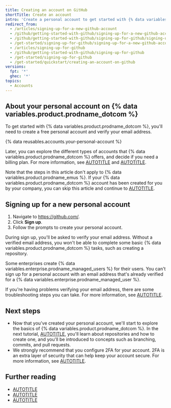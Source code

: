 ```yaml
---
title: Creating an account on GitHub
shortTitle: Create an account
intro: 'Create a personal account to get started with {% data variables.product.prodname_dotcom %}.'
redirect_from:
  - /articles/signing-up-for-a-new-github-account
  - /github/getting-started-with-github/signing-up-for-a-new-github-account
  - /github/getting-started-with-github/signing-up-for-github/signing-up-for-a-new-github-account
  - /get-started/signing-up-for-github/signing-up-for-a-new-github-account
  - /articles/signing-up-for-github
  - /github/getting-started-with-github/signing-up-for-github
  - /get-started/signing-up-for-github
  - /get-started/quickstart/creating-an-account-on-github
versions:
  fpt: '*'
  ghec: '*'
topics:
  - Accounts
---
```


## About your personal account on {% data variables.product.prodname_dotcom %}

To get started with {% data variables.product.prodname_dotcom %}, you'll need to create a free personal account and verify your email address.

{% data reusables.accounts.your-personal-account %}

Later, you can explore the different types of accounts that {% data variables.product.prodname_dotcom %} offers, and decide if you need a billing plan. For more information, see [AUTOTITLE](/get-started/learning-about-github/types-of-github-accounts) and [AUTOTITLE](/get-started/learning-about-github/githubs-plans).

Note that the steps in this article don't apply to {% data variables.product.prodname_emus %}. If your {% data variables.product.prodname_dotcom %} account has been created for you by your company, you can skip this article and continue to [AUTOTITLE](/get-started/start-your-journey/hello-world).

## Signing up for a new personal account

1. Navigate to https://github.com/.
1. Click **Sign up**.
1. Follow the prompts to create your personal account.

During sign up, you'll be asked to verify your email address. Without a verified email address, you won't be able to complete some basic {% data variables.product.prodname_dotcom %} tasks, such as creating a repository.

Some enterprises create {% data variables.enterprise.prodname_managed_users %} for their users. You can't sign up for a personal account with an email address that's already verified for a {% data variables.enterprise.prodname_managed_user %}.

If you're having problems verifying your email address, there are some troubleshooting steps you can take. For more information, see [AUTOTITLE](/account-and-profile/setting-up-and-managing-your-personal-account-on-github/managing-email-preferences/verifying-your-email-address#troubleshooting-email-verification).

## Next steps

* Now that you've created your personal account, we'll start to explore the basics of {% data variables.product.prodname_dotcom %}. In the next tutorial, [AUTOTITLE](/get-started/start-your-journey/hello-world), you'll learn about repositories and how to create one, and you'll be introduced to concepts such as branching, commits, and pull requests.
* We strongly recommend that you configure 2FA for your account. 2FA is an extra layer of security that can help keep your account secure. For more information, see [AUTOTITLE](/authentication/securing-your-account-with-two-factor-authentication-2fa/configuring-two-factor-authentication).

## Further reading

* [AUTOTITLE](/get-started/learning-about-github/types-of-github-accounts)
* [AUTOTITLE](/get-started/learning-about-github/githubs-plans)
* [AUTOTITLE](/account-and-profile/setting-up-and-managing-your-personal-account-on-github/managing-email-preferences/verifying-your-email-address)
